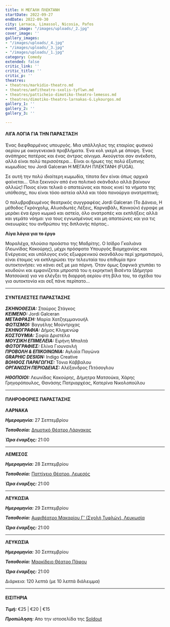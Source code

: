```yaml
---
title: Η ΜΕΓΑΛΗ ΠΛΕΚΤΑΝΗ
startDate: 2022-09-27
endDate: 2022-09-30
city: Larnaca, Limassol, Nicosia, Pafos
event_image: "/images/uploads/_2.jpg"
cover_image: ''
gallery_images:
- "/images/uploads/_4.jpg"
- "/images/uploads/_3.jpg"
- "/images/uploads/_1.jpg"
category: Comedy
extended: false
critic_link: ''
critic_title: ''
critic_p: ''
theatres:
- theatres/markidio-theatro.md
- theatres/amfitheatro-sxolis-tyflwn.md
- theatres/patticheio-dimotiko-theatro-lemesos.md
- theatres/dimotiko-theatro-larnakas-G.Lykourgos.md
gallery_1: ''
gallery_2: ''
gallery_3: ''

---
```

#### ΛΙΓΑ ΛΟΓΙΑ ΓΙΑ ΤΗΝ ΠΑΡΑΣΤΑΣΗ

Ένας διεφθαρμένος υπουργός. Μια υπάλληλος της εταιρίας φυσικού αερίου με οικογενειακά προβλήματα. Ένα κολ γκερλ με άποψη. Ένας ανάπηρος πατέρας και ένας άντρας αίνιγμα. Ακούγεται σαν ανέκδοτο, αλλά είναι πολύ περισσότερα... Είναι οι ήρωες της πολύ έξυπνης κωμωδίας του Jordi Galceran Η ΜΕΓΑΛΗ ΠΛΕΚΤΑΝΗ (FUGA).

Σε αυτή την πολύ ιδιαίτερη κωμωδία, τίποτα δεν είναι όπως αρχικά φαίνεται... Όλα ξεκινούν από ένα πολιτικό σκάνδαλο αλλά βαίνουν αλλιώς! Ποιος είναι τελικά ο απατεώνας και ποιος κινεί τα νήματα της υπόθεσης, που είναι τόσο αστεία αλλά και τόσο πανούργα ανατρεπτική;

Ο πολυβραβευμένος θεατρικός συγγραφέας Jordi Galceran (To Δάνειο, Η μέθοδος Γκρόνχολμ, Αλυσιδωτές Λέξεις, Καρναβάλι, Κανκούν) έγραψε με μεράκι ένα έργο κωμικό και αστείο, όλο ανατροπές και εκπλήξεις αλλά και γεμάτο νόημα: για τους εγνωσμένους και μη απατεώνες και για τις σκευωρίες του ανθρώπου της διπλανής πόρτας..

**Λίγα λόγια για το έργο**

Μοραλέχα, πλούσιο προάστιο της Μαδρίτης. Ο Ισίδρο Γκαλιάνα (Λεωνίδας Κακούρης), μέχρι πρόσφατα Υπουργός Βιομηχανίας και Ενέργειας και υπόλογος ενός εξωφρενικού σκανδάλου περί χρηματισμού, είναι έτοιμος να εκπληρώσει την τελευταία του επιθυμία πριν αυτοκτονήσει: να κάνει σεξ με μια πόρνη. Όταν όμως ξαφνικά χτυπάει το κουδούνι και εμφανίζεται μπροστά του η εκρηκτική Βισέντα (Δήμητρα Ματσούκα) για να ελέγξει τη διαρροή αερίου στη βίλα του, τα σχέδια του για αυτοκτονία και σεξ πάνε περίπατο...

***

#### ΣΥΝΤΕΛΕΣΤΕΣ ΠΑΡΑΣΤΑΣΗΣ

**_ΣΚΗΝΟΘΕΣΙΑ:_** Σταύρος Στάγκος  
**_ΚΕΙΜΕΝΟ:_** Jordi Galceran  
**_ΜΕΤΑΦΡΑΣΗ:_** Μαρία Χατζηεμμανουήλ  
**_ΦΩΤΙΣΜΟΙ:_** Βαγγέλης Μούντριχας  
**_ΣΚΗΝΟΓΡΑΦΙΑ:_** Δήμος Κλημενώφ  
**_ΚΟΣΤΟΥΜΙΑ:_** Σοφία Δριστέλα  
**_ΜΟΥΣΙΚΗ ΕΠΙΜΕΛΕΙΑ:_** Ειρήνη Μπαλτά  
**_ΦΩΤΟΓΡΑΦΙΕΣ:_** Ελίνα Γιουνανλή  
**_ΠΡΟΒΟΛΗ & ΕΠΙΚΟΙΝΩΝΙΑ:_** Αγλαΐα Παγώνα  
**_GRAPHIC DESIGN:_** Indigo Creative  
**_ΒΟΗΘΟΣ ΠΑΡΑΓΩΓΗΣ:_** Τόνια Κάββαλου  
**_ΟΡΓΑΝΩΣΗ ΠΕΡΙΟΔΕΙΑΣ:_** Αλέξανδρος Πιτόσογλου

**_ΗΘΟΠΟΙΟΙ:_** Λεωνίδας Κακούρης, Δήμητρα Ματσούκα, Χάρης Γρηγορόπουλος, Θανάσης Πατριαρχέας, Κατερίνα Νικολοπούλου

***

#### ΠΛΗΡΟΦΟΡΙΕΣ ΠΑΡΑΣΤΑΣΗΣ

**ΛΑΡΝΑΚΑ**

**_Ημερομηνία:_** 27 Σεπτεμβρίου

**_Τοποθεσία:_** [Δημοτικό Θέατρο Λάρνακας](#?map)

**_Ώρα έναρξης:_** 21:00

***

**ΛΕΜΕΣΟΣ**

**_Ημερομηνία:_** 28 Σεπτεμβρίου

**_Τοποθεσία:_** [Παττίχειο Θέατρο, Λεμεσός](#?map)

**_Ώρα έναρξης:_** 21:00

***

**ΛΕΥΚΩΣΙΑ**

**_Ημερομηνία:_** 29 Σεπτεμβρίου

**_Τοποθεσία:_** [Αμφιθέατρο Μακαρίου Γ’ (Σχολή Τυφλών), Λευκωσία](#?map)

**_Ώρα έναρξης:_** 21:00

***

**ΛΕΥΚΩΣΙΑ**

**_Ημερομηνία:_** 30 Σεπτεμβρίου

**_Τοποθεσία:_** [Μαρκίδειο Θέατρο Πάφου](#?map)

**_Ώρα έναρξης:_** 21:00

Διάρκεια: 120 λεπτά (με 10 λεπτά διάλειμμα)

***

#### ΕΙΣΙΤΗΡΙΑ

**_Τιμή:_** €25 | €20 | €15

**_Προπώληση:_** Απο την ιστοσελίδα της [Soldout ](https://www.soldoutticketbox.com/i-megali-plektani-sep-2022/?lang=en "Soldout")